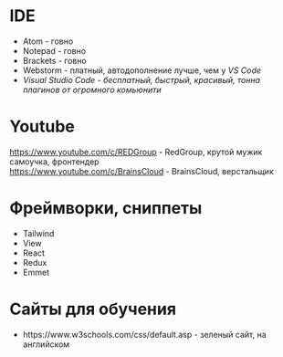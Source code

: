 # IDE
<ul>
  <li>Atom - говно</li>
  <li>Notepad - говно</li>
  <li>Brackets - говно</li>
  <li>Webstorm - платный, автодополнение лучше, чем у <i>VS Code</i></li>
  <li><i>Visual Studio Code - бесплатный, быстрый, красивый, тонна плагинов от огромного комьюнити</i></li>
</ul>

# Youtube 
https://www.youtube.com/c/REDGroup - RedGroup, крутой мужик самоучка, фронтендер<br>
https://www.youtube.com/c/BrainsCloud - BrainsCloud, верстальщик

# Фреймворки, сниппеты
<ul>
  <li>Tailwind</li>
  <li>View</li>
  <li>React</li>
  <li>Redux</li>
  <li>Emmet</li>
</ul>

# Сайты для обучения
<ul>
  <li>https://www.w3schools.com/css/default.asp - зеленый сайт, на английском</li>
</ul>

